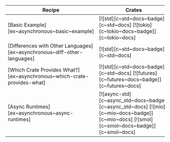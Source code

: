 | Recipe | Crates | Categories |
|--------|--------|------------|
| [Basic Example][ex~asynchronous~basic~example] | [![std][c~std~docs~badge]][c~std~docs] [![tokio][c~tokio~docs~badge]][c~tokio~docs] | [![cat~asynchronous][cat~asynchronous~badge]][cat~asynchronous] |
| [Differences with Other Languages][ex~asynchronous~diff-other-languages] | [![std][c~std~docs~badge]][c~std~docs] | [![cat~asynchronous][cat~asynchronous~badge]][cat~asynchronous] |
| [Which Crate Provides What?][ex~asynchronous~which-crate-provides-what] | [![std][c~std~docs~badge]][c~std~docs] [![futures][c~futures~docs~badge]][c~futures~docs] | [![cat~asynchronous][cat~asynchronous~badge]][cat~asynchronous] |
| [Async Runtimes][ex~asynchronous~async-runtimes] | [![async-std][c~async_std~docs~badge]][c~async_std~docs] [![mio][c~mio~docs~badge]][c~mio~docs] [![smol][c~smol~docs~badge]][c~smol~docs] | [![cat~asynchronous][cat~asynchronous~badge]][cat~asynchronous] |
